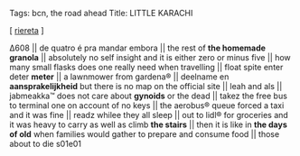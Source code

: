Tags: bcn, the road ahead 
Title: LITTLE KARACHI
  
[ [riereta](https://maps.app.goo.gl/oXhW89m1dsxutrtA8) ]

Δ608 || 
de quatro é pra mandar embora || 
the rest of **the homemade granola** || 
absolutely no self insight and it is either zero or minus five || 
how many small flasks does one really need when travelling || 
float spite enter deter **meter** || 
a lawnmower from gardena® || 
deelname en **aansprakelijkheid** but there is no map on the official site || 
leah and als || 
jabmeakka™ does not care about **gynoids** or the dead || 
takez the free bus to terminal one on account of no keys || 
the aerobus® queue forced a taxi and it was fine || readz whilee they all sleep || 
out to lidl® for groceries and it was heavy to carry as well as climb **the stairs** || 
then it is like in **the days of old** when families would gather to prepare and consume food || 
those about to die s01e01  
